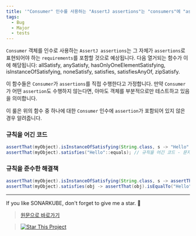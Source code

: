 ```yaml
---
title: '"Consumer" 인수를 사용하는 "AssertJ assertions"는 "consumers"에 "assertion"을 포함해야 합니다.'
tags:
  - Bug
  - Major
  - tests
---
```


`Consumer` 객체를 인수로 사용하는 `AssertJ assertions`는 그 자체가 `assertions`로 표현되어야 하는 `requirements`를 포함할 것으로 예상됩니다. 다음 열거되는 함수가 이에 해당됩니다: allSatisfy, anySatisfy, hasOnlyOneElementSatisfying, isInstanceOfSatisfying, noneSatisfy, satisfies, satisfiesAnyOf, zipSatisfy.

이 함수들은 `Consumer`가 `assertions`를 직접 수행한다고 가정합니다. 만약 `Consumer`가 어떤 `assertion`도 수행하지 않는다면, 아마도 객체를 부분적으로만 테스트하고 있음을 의미합니다.

이 룰은 위의 함수 중 하나에 대한 `Consumer` 인수에 `assertion`가 포함되어 있지 않은 경우 알려줍니다.


### 규칙을 어긴 코드

```java
assertThat(myObject).isInstanceOfSatisfying(String.class, s -> "Hello".equals(s)); // 규칙을 어긴 코드 - 문자열 값을 테스트하지 않았다.
assertThat(myObject).satisfies("Hello"::equals); // 규칙을 어긴 코드 - 문자열 값을 테스트하지 않았다.
```

### 규칙을 준수한 해결책

```java
assertThat(myObject).isInstanceOfSatisfying(String.class, s -> assertThat(s).isEqualTo("Hello"));
assertThat(myObject).satisfies(obj -> assertThat(obj).isEqualTo("Hello"));
```

---

If you like SONARKUBE, don't forget to give me a star. :star2:

> [원문으로 바로가기](https://rules.sonarsource.com/java/tag/tests/RSPEC-6103)

> [![Star This Project](https://img.shields.io/github/stars/kantabile/sonarkube.svg?label=Stars&style=social)](https://github.com/kantabile/sonarkube)
